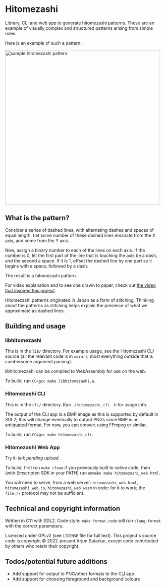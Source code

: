 # Hitomezashi

Library, CLI and web app to generate hitomezashi patterns. These are an example of visually complex and structured patterns arising from simple rules.

Here is an example of such a pattern:

<img src="https://raw.githubusercontent.com/untir-l/hitomezashi/main/sample.png" alt="sample hitomezashi pattern" width="500" height="500">

## What is the pattern?

Consider a series of dashed lines, with alternating dashes and spaces of equal length. Let some number of these dashed lines emanate from the X axis, and some from the Y axis.

Now, assign a binary number to each of the lines on each axis. If the number is 0, let the first part of the line that is touching the axis be a dash, and the second a space. If it is 1, offset the dashed line by one part so it begins with a space, followed by a dash.

The result is a hitomezashi pattern.

For video explanation and to see one drawn to paper, check out [the video that inspired this project](https://www.youtube.com/watch?v=JbfhzlMk2eY).

Hitomezashi patterns originated in Japan as a form of stitching. Thinking about the patterns as stitching helps explain the presence of what we approximate as dashed lines.

## Building and usage

### libhitomezashi

This is in the `lib/` directory. For example usage, see the Hitomezashi CLI source (all the relevant code is in `main()`; most everything outside that is cumbersome argument parsing).

libhitomezashi can be compiled to WebAssembly for use on the web.

To build, run `CC=gcc make libhitomezashi.a`.

### Hitomezashi CLI

This is in the `cli/` directory. Run `./hitomezashi_cli -h` for usage info.

The output of the CLI app is a BMP image as this is supported by default in SDL2; this will change eventually to output PNGs since BMP is an antiquated format. For now, you can convert using FFmpeg or similar.

To build, run `CC=gcc make hitomezashi_cli`.

### Hitomezashi Web App

Try it: *link pending upload*.

To build, first run `make clean` if you previously built to native code, then (with Emscripten SDK in your PATH) run `emmake make hitomezashi_web.html`.

You will need to serve, from a web server: `hitomezashi_web.html`, `hitomezashi_web.js`, `hitomezashi_web.wasm` in order for it to work; the `file://` protocol may not be sufficient.

## Technical and copyright information

Written in C11 with SDL2. Code style: `make format-code` will run `clang-format` with the correct parameters.

Licensed under GPLv2 (see `LICENSE` file for full text). This project's source code is copyright © 2022-present Arjun Satarkar, except code contributed by others who retain their copyright.

## Todos/potential future additions
- Add support for output to PNG/other formats to the CLI app
- Add support for choosing foreground and background colours
